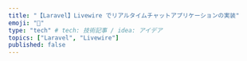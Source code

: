 ```yaml
---
title: "【Laravel】Livewire でリアルタイムチャットアプリケーションの実装"
emoji: "💬"
type: "tech" # tech: 技術記事 / idea: アイデア
topics: ["Laravel", "Livewire"]
published: false
---
```

